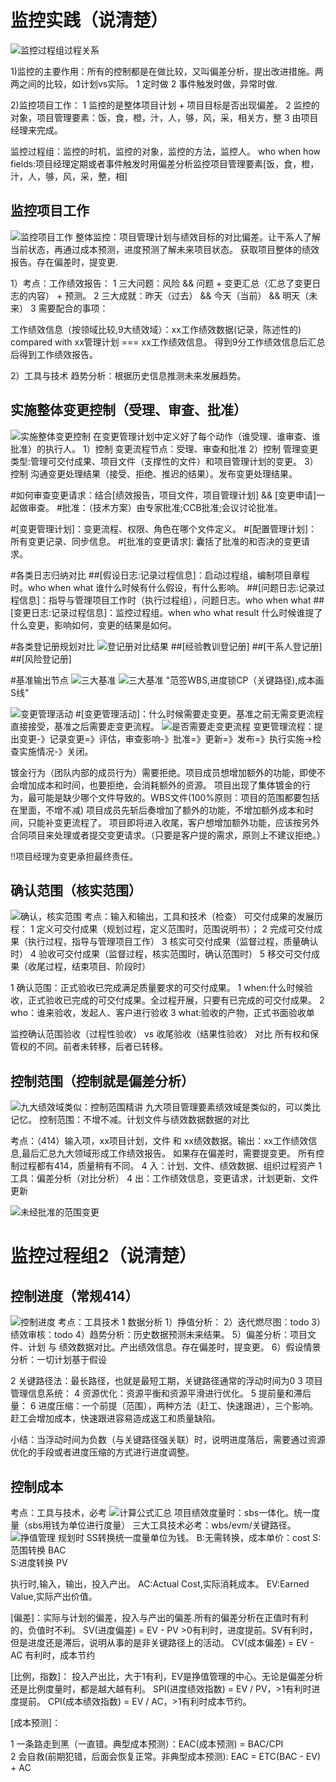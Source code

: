 # 监控实践（说清楚）
![监控过程组过程关系](image-92.png)

1)监控的主要作用：所有的控制都是在做比较，又叫偏差分析，提出改进措施。两两之间的比较，如计划vs实际。
 1 定时做
 2 事件触发时做，异常时做.

2)监控项目工作：
  1 监控的是整体项目计划 + 项目目标是否出现偏差。
  2 监控的对象，项目管理要素：饭，食，橙，汁，人，够，风，采，相关方，整
  3 由项目经理来完成。

监控过程组：监控的时机，监控的对象，监控的方法，监控人。
who when how fields:项目经理定期或者事件触发时用偏差分析监控项目管理要素[饭，食，橙，汁，人，够，风，采，整，相]

## 监控项目工作
![监控项目工作](image-93.png)
整体监控：项目管理计划与绩效目标的对比偏差。让干系人了解当前状态，再通过成本预测，进度预测了解未来项目状态。
获取项目整体的绩效报告。存在偏差时，提变更.

1）考点：工作绩效报告：
 1 三大问题：风险 && 问题 + 变更汇总（汇总了变更日志的内容） + 预测。 
 2 三大成就：昨天（过去） && 今天（当前） && 明天（未来）
 3 需要配合的事项：

工作绩效信息（按领域比较,9大绩效域）：xx工作绩效数据(记录，陈述性的) compared with xx管理计划  === xx工作绩效信息。
得到9分工作绩效信息后汇总后得到工作绩效报告。

2）工具与技术
 趋势分析：根据历史信息推测未来发展趋势。

## 实施整体变更控制（受理、审查、批准）
![实施整体变更控制](image-94.png)
在变更管理计划中定义好了每个动作（谁受理、谁审查、谁批准）的执行人。
1）控制 变更流程节点：受理、审查和批准
2）控制 管理变更类型:管理可交付成果、项目文件（支撑性的文件）和项目管理计划的变更。
3）控制 沟通变更处理结果（接受、拒绝、推迟的结果）。发布变更处理结果。


#如何审查变更请求：结合[绩效报告，项目文件，项目管理计划] && [变更申请]一起做审查。
#批准：（技术方案）由专家批准;CCB批准;会议讨论批准。

#[变更管理计划]：变更流程、权限、角色在哪个文件定义。
#[配置管理计划]：所有变更记录、同步信息。
#[批准的变更请求]: 囊括了批准的和否决的变更请求。

#各类日志归纳对比
##[假设日志:记录过程信息]：启动过程组，编制项目章程时。who when what 谁什么时候有什么假设，有什么影响。
##[问题日志:记录过程信息]：指导与管理项目工作时（执行过程组），问题日志。who when what 
##[变更日志:记录过程信息]：监控过程组。when who what result 什么时候谁提了什么变更，影响如何，变更的结果是如何。

#各类登记册规划对比
![登记册对比结果](image-96.png)
##[经验教训登记册]
##[干系人登记册]
##[风险登记册]

#基准输出节点
![三大基准](image-97.png)
![三大基准](image-98.png)
"范签WBS,进度锁CP（关键路径),成本画S线"

![变更管理活动](image-99.png)
#[变更管理活动]：什么时候需要走变更。基准之前无需变更流程直接接受，基准之后需要走变更流程。
![是否需要走变更流程](image-95.png)
变更管理流程：提出变更-》记录变更=》评估，审查影响-》批准=》更新=》发布=》执行实施->检查实施情况-》关闭。

镀金行为（团队内部的成员行为）需要拒绝。项目成员想增加额外的功能，即使不会增加成本和时间，也要拒绝，会消耗额外的资源。
    项目出现了集体镀金的行为，最可能是缺少哪个文件导致的。WBS文件(100%原则：项目的范围都要包括在里面，不增不减)
    项目成员先斩后奏增加了额外的功能，不增加额外成本和时间，只能补变更流程了。
    项目即将进入收尾，客户想增加额外功能，应该按另外合同项目来处理或者提交变更请求。（只要是客户提的需求，原则上不建议拒绝。）

!!项目经理为变更承担最终责任。

## 确认范围（核实范围）
![确认，核实范围](image-100.png)
考点：输入和输出，工具和技术（检查）
可交付成果的发展历程：
1 定义可交付成果（规划过程，定义范围时，范围说明书）；
2 完成可交付成果（执行过程，指导与管理项目工作）
3 核实可交付成果（监督过程，质量确认时）
4 验收可交付成果（监督过程，核实范围时，确认范围时）
5 移交可交付成果（收尾过程，结束项目、阶段时）

1 确认范围：正式验收已完成满足质量要求的可交付成果。
1 when:什么时候验收，正式验收已完成的可交付成果。全过程开展，只要有已完成的可交付成果。
2 who：谁来验收，发起人、客户进行验收
3 what:验收的产物，正式书面验收单

 监控确认范围验收（过程性验收） vs 收尾验收（结果性验收） 对比
 所有权和保管权的不同。前者未转移，后者已转移。

## 控制范围（控制就是偏差分析）
![九大绩效域类似：控制范围精讲](image-101.png)
九大项目管理要素绩效域是类似的，可以类比记忆。
控制范围：不增不减。计划文件与绩效数据数据的对比

考点：（414）输入项，xx项目计划，文件 和 xx绩效数据。输出：xx工作绩效信息,最后汇总九大领域形成工作绩效报告。
如果存在偏差时，需要提变更。
所有控制过程都有414，质量稍有不同。
4 入：计划、文件、绩效数据、组织过程资产
1 工具：偏差分析（对比分析）
4 出：工作绩效信息，变更请求，计划更新、文件更新

![未经批准的范围变更](image-102.png)

# 监控过程组2（说清楚）
## 控制进度（常规414）
![控制进度](image-103.png)
考点：工具技术
1 数据分析
 1）挣值分析：
 2）迭代燃尽图：todo
 3）绩效审核：todo
 4）趋势分析：历史数据预测未来结果。
 5）偏差分析：项目文件、计划 与 绩效数据对比。产出绩效信息。存在偏差时，提变更。
 6）假设情景分析：一切计划基于假设

 2 关键路径法：最长路径，也就是最短工期，关键路径通常的浮动时间为0
 3 项目管理信息系统：
 4 资源优化：资源平衡和资源平滑进行优化。
 5 提前量和滞后量：
 6 进度压缩：一个前提（范围），两种方法（赶工、快速跟进），三个影响。赶工会增加成本，快速跟进容易造成返工和质量缺陷。
 
 小结：当浮动时间为负数（与关键路径强关联）时，说明进度落后，需要通过资源优化的手段或者进度压缩的方式进行进度调整。

## 控制成本

考点：工具与技术，必考
![计算公式汇总](image-104.png)
项目绩效度量时：sbs一体化。统一度量（sbs用钱为单位进行度量）
三大工具技术必考：wbs/evm/关键路径。
![挣值管理](image-105.png)
规划时
    SS转换统一度量单位为钱。
    B:无需转换，成本单价：cost 
    S:范围转换 BAC   
    S:进度转换 PV

执行时,输入，输出，投入产出。
   AC:Actual Cost,实际消耗成本。
   EV:Earned Value,实际产出价值。

[偏差]：实际与计划的偏差，投入与产出的偏差.所有的偏差分析在正值时有利的，负值时不利。
SV(进度偏差) = EV - PV >0有利时，进度提前。SV有利时，但是进度还是滞后，说明从事的是非关键路径上的活动。
CV(成本偏差) = EV - AC 有利时，成本节约

 [比例，指数]： 投入产出比，大于1有利，EV是挣值管理的中心。无论是偏差分析还是比例度量时，都是越大越有利。
SPI(进度绩效指数) = EV / PV，>1有利时进度提前。
CPI(成本绩效指数) = EV / AC，>1有利时成本节约。

[成本预测]：

1 一条路走到黑（一直错。典型成本预测）：EAC(成本预测) = BAC/CPI   
2 会自救(前期犯错，后面会恢复正常。非典型成本预测): EAC = ETC(BAC - EV) + AC
